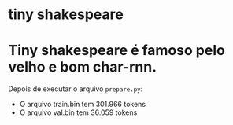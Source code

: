 # tiny shakespeare

# Tiny shakespeare é famoso pelo velho e bom char-rnn.

Depois de executar o arquivo `prepare.py`:

- O arquivo train.bin tem 301.966 tokens
- O arquivo val.bin tem 36.059 tokens
